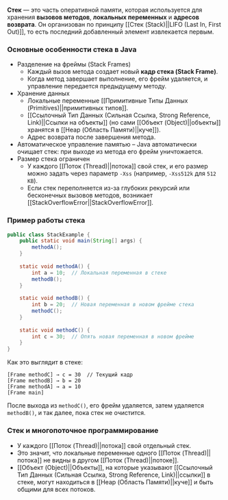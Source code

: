 
**Стек** — это часть оперативной памяти, которая используется для хранения **вызовов методов**, **локальных переменных** и **адресов возврата**. Он организован по принципу [[Стек (Stack)||LIFO (Last In, First Out)]], то есть последний добавленный элемент извлекается первым.


### Основные особенности стека в Java

- Разделение на фреймы (Stack Frames)
	- Каждый вызов метода создает новый **кадр стека (Stack Frame)**.
	- Когда метод завершает выполнение, его фрейм удаляется, и управление передается предыдущему методу.
- Хранение данных
	- Локальные переменные [[Примитивные Типы Данных (Primitives)||примитивных типов]].
	- [[Ссылочный Тип Данных (Сильная Ссылка, Strong Reference, Link)||Ссылки на объекты]] (но сами [[Объект (Object)||объекты]] хранятся в [[Heap (Область Памяти)||куче]]).
	- Адрес возврата после завершения метода.
- Автоматическое управление памятью – Java автоматически очищает стек: при выходе из метода его фрейм уничтожается.
- Размер стека ограничен
	- У каждого [[Поток (Thread)||потока]] свой стек, и его размер можно задать через параметр `-Xss` (например, `-Xss512k` для `512 KB`).
	- Если стек переполняется из-за глубоких рекурсий или бесконечных вызовов методов, возникает [[StackOverflowError||StackOverflowError]].


### Пример работы стека

```java
public class StackExample {
    public static void main(String[] args) {
        methodA();
    }
	
    static void methodA() {
        int a = 10;  // Локальная переменная в стеке
        methodB();
    }
	
    static void methodB() {
        int b = 20;  // Новая переменная в новом фрейме стека
        methodC();
    }
	
    static void methodC() {
        int c = 30;  // Опять новая переменная в новом фрейме
    }
}
```

Как это выглядит в стеке:

```
[Frame methodC] → c = 30  // Текущий кадр
[Frame methodB] → b = 20
[Frame methodA] → a = 10
[Frame main] 
```

После выхода из `methodC()`, его фрейм удаляется, затем удаляется `methodB()`, и так далее, пока стек не очистится.


### Стек и многопоточное программирование

- У каждого [[Поток (Thread)||потока]] свой отдельный стек.
- Это значит, что локальные переменные одного [[Поток (Thread)||потока]] не видны в другом [[Поток (Thread)||потоке]].
- [[Объект (Object)||Объекты]], на которые указывают [[Ссылочный Тип Данных (Сильная Ссылка, Strong Reference, Link)||ссылки]] в стеке, могут находиться в [[Heap (Область Памяти)||куче]] и быть общими для всех потоков.